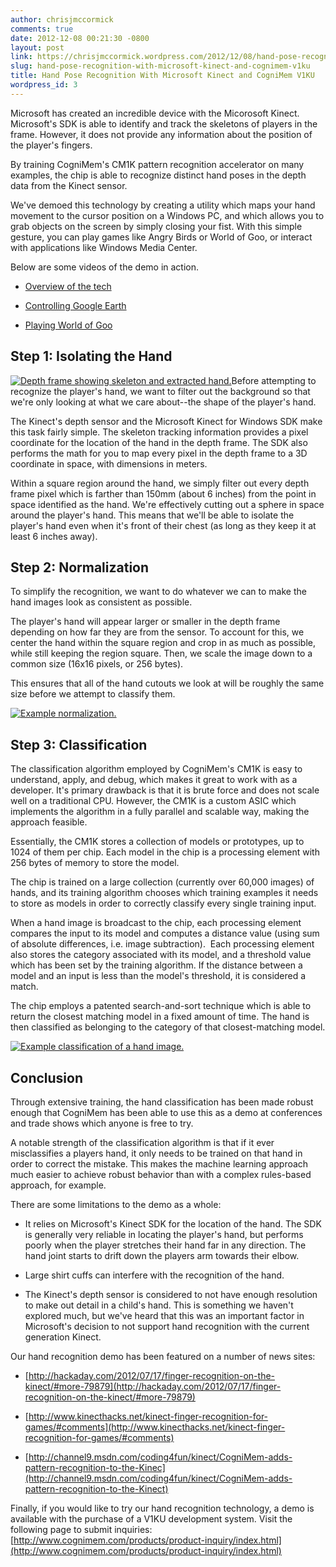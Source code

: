 ```yaml
---
author: chrisjmccormick
comments: true
date: 2012-12-08 00:21:30 -0800
layout: post
link: https://chrisjmccormick.wordpress.com/2012/12/08/hand-pose-recognition-with-microsoft-kinect-and-cognimem-v1ku/
slug: hand-pose-recognition-with-microsoft-kinect-and-cognimem-v1ku
title: Hand Pose Recognition With Microsoft Kinect and CogniMem V1KU
wordpress_id: 3
---
```


Microsoft has created an incredible device with the Micorosoft Kinect. Microsoft's SDK is able to identify and track the skeletons of players in the frame. However, it does not provide any information about the position of the player's fingers.

By training CogniMem's CM1K pattern recognition accelerator on many examples, the chip is able to recognize distinct hand poses in the depth data from the Kinect sensor.

We've demoed this technology by creating a utility which maps your hand movement to the cursor position on a Windows PC, and which allows you to grab objects on the screen by simply closing your fist. With this simple gesture, you can play games like Angry Birds or World of Goo, or interact with applications like Windows Media Center.

Below are some videos of the demo in action.



	
  * [Overview of the tech](http://www.youtube.com/watch?v=NqjopQmqWAE)

	
  * [Controlling Google Earth](http://www.youtube.com/watch?v=ZOoxgtlqzhM)

	
  * [Playing World of Goo](http://www.youtube.com/watch?v=k0j1YsDmAXA)




## Step 1: Isolating the Hand


[![Depth frame showing skeleton and extracted hand.](http://chrisjmccormick.files.wordpress.com/2012/12/handextractioncombined.png?w=300)](http://chrisjmccormick.wordpress.com/2012/12/08/hand-pose-recognition-with-microsoft-kinect-and-cognimem-v1ku/handextractioncombined/#main)Before attempting to recognize the player's hand, we want to filter out the background so that we're only looking at what we care about--the shape of the player's hand.

The Kinect's depth sensor and the Microsoft Kinect for Windows SDK make this task fairly simple. The skeleton tracking information provides a pixel coordinate for the location of the hand in the depth frame. The SDK also performs the math for you to map every pixel in the depth frame to a 3D coordinate in space, with dimensions in meters.

Within a square region around the hand, we simply filter out every depth frame pixel which is farther than 150mm (about 6 inches) from the point in space identified as the hand. We're effectively cutting out a sphere in space around the player's hand. This means that we'll be able to isolate the player's hand even when it's front of their chest (as long as they keep it at least 6 inches away).


## 




## Step 2: Normalization


To simplify the recognition, we want to do whatever we can to make the hand images look as consistent as possible.

The player's hand will appear larger or smaller in the depth frame depending on how far they are from the sensor. To account for this, we center the hand within the square region and crop in as much as possible, while still keeping the region square. Then, we scale the image down to a common size (16x16 pixels, or 256 bytes).

This ensures that all of the hand cutouts we look at will be roughly the same size before we attempt to classify them.

[![Example normalization.](http://chrisjmccormick.files.wordpress.com/2012/12/normalization1.png)](http://chrisjmccormick.wordpress.com/2012/12/08/hand-pose-recognition-with-microsoft-kinect-and-cognimem-v1ku/normalization-2/#main)


## Step 3: Classification


The classification algorithm employed by CogniMem's CM1K is easy to understand, apply, and debug, which makes it great to work with as a developer. It's primary drawback is that it is brute force and does not scale well on a traditional CPU. However, the CM1K is a custom ASIC which implements the algorithm in a fully parallel and scalable way, making the approach feasible.

Essentially, the CM1K stores a collection of models or prototypes, up to 1024 of them per chip. Each model in the chip is a processing element with 256 bytes of memory to store the model.

The chip is trained on a large collection (currently over 60,000 images) of hands, and its training algorithm chooses which training examples it needs to store as models in order to correctly classify every single training input.

When a hand image is broadcast to the chip, each processing element compares the input to its model and computes a distance value (using sum of absolute differences, i.e. image subtraction).  Each processing element also stores the category associated with its model, and a threshold value which has been set by the training algorithm. If the distance between a model and an input is less than the model's threshold, it is considered a match.

The chip employs a patented search-and-sort technique which is able to return the closest matching model in a fixed amount of time. The hand is then classified as belonging to the category of that closest-matching model.

[![Example classification of a hand image.](http://chrisjmccormick.files.wordpress.com/2012/12/classification.png)](http://chrisjmccormick.wordpress.com/2012/12/08/hand-pose-recognition-with-microsoft-kinect-and-cognimem-v1ku/classification/#main)


## Conclusion


Through extensive training, the hand classification has been made robust enough that CogniMem has been able to use this as a demo at conferences and trade shows which anyone is free to try.

A notable strength of the classification algorithm is that if it ever misclassifies a players hand, it only needs to be trained on that hand in order to correct the mistake. This makes the machine learning approach much easier to achieve robust behavior than with a complex rules-based approach, for example.

There are some limitations to the demo as a whole:



	
  * It relies on Microsoft's Kinect SDK for the location of the hand. The SDK is generally very reliable in locating the player's hand, but performs poorly when the player stretches their hand far in any direction. The hand joint starts to drift down the players arm towards their elbow.

	
  * Large shirt cuffs can interfere with the recognition of the hand.

	
  * The Kinect's depth sensor is considered to not have enough resolution to make out detail in a child's hand. This is something we haven't explored much, but we've heard that this was an important factor in Microsoft's decision to not support hand recognition with the current generation Kinect.


Our hand recognition demo has been featured on a number of news sites:

	
  * [http://hackaday.com/2012/07/17/finger-recognition-on-the-kinect/#more-79879](http://hackaday.com/2012/07/17/finger-recognition-on-the-kinect/#more-79879)

	
  * [http://www.kinecthacks.net/kinect-finger-recognition-for-games/#comments](http://www.kinecthacks.net/kinect-finger-recognition-for-games/#comments)

	
  * [http://channel9.msdn.com/coding4fun/kinect/CogniMem-adds-pattern-recognition-to-the-Kinec](http://channel9.msdn.com/coding4fun/kinect/CogniMem-adds-pattern-recognition-to-the-Kinect)


Finally, if you would like to try our hand recognition technology, a demo is available with the purchase of a V1KU development system. Visit the following page to submit inquiries: [http://www.cognimem.com/products/product-inquiry/index.html](http://www.cognimem.com/products/product-inquiry/index.html)
